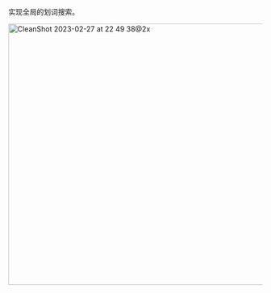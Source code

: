 实现全局的划词搜索。

<img width="518" alt="CleanShot 2023-02-27 at 22 49 38@2x" src="https://user-images.githubusercontent.com/26108404/221595858-0238226e-5cdc-4050-8cee-bcbe8533f3e9.png">

